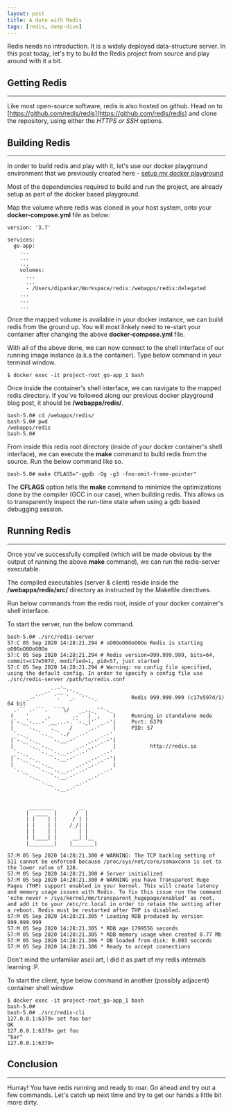 ```yaml
---
layout: post
title: A date with Redis
tags: [redis, deep-dive]
---
```



Redis needs no introduction. It is a widely deployed data-structure server. In this post today, let's try to build the Redis project from source and play around with it a bit.

## Getting Redis
---

Like most open-source software, redis is also hosted on github. Head on to [https://github.com/redis/redis](https://github.com/redis/redis) and clone the repository, using either the *HTTPS or SSH* options.

## Building Redis
---

In order to build redis and play with it, let's use our docker playground environment that we previously created here - [setup my docker playground]({{site.baseurl}}/dockerize/ "docker up my playground")

Most of the dependencies required to build and run the project, are already setup as part of the docker based playground.

Map the volume where redis was cloned in your host system, onto your **docker-compose.yml** file as below:

```
version: '3.7'

services:
  go-app:
    ...
    ...
    ...
    volumes:
      ...
      ...
      - /Users/dipankar/Workspace/redis:/webapps/redis:delegated
    ...
    ...
    ...
```

Once the mapped volume is available in your docker instance, we can build redis from the ground up. You will most linkely need to re-start your container after changing the above **docker-compose.yml** file.

With all of the above done, we can now connect to the shell interface of our running image instance (a.k.a the container). Type below command in your terminal window.

```
$ docker exec -it project-root_go-app_1 bash
```

Once inside the container's shell interface, we can navigate to the mapped redis directory. If you've followed along our previous docker playground blog post, it should be **/webapps/redis/**.

```
bash-5.0# cd /webapps/redis/
bash-5.0# pwd
/webapps/redis
bash-5.0#
```

From inside this redis root directory (inside of your docker container's shell interface), we can execute the **make** command to build redis from the source. Run the below command like so.

```
bash-5.0# make CFLAGS="-ggdb -Og -g3 -fno-omit-frame-pointer"
```

The **CFLAGS** option tells the **make** command to minimize the optimizations done by the compiler (GCC in our case), when building redis. This allows us to transparently inspect the run-time state when using a gdb based debugging session.

## Running Redis
---

Once you've successfully compiled (which will be made obvious by the output of running the above **make** command), we can run the redis-server executable.

The compiled executables (server & client) reside inside the **/webapps/redis/src/** directory as instructed by the Makefile directives.

Run below commands from the redis root, inside of your docker container's shell interface.

To start the server, run the below command.

```
bash-5.0# ./src/redis-server
57:C 05 Sep 2020 14:28:21.294 # oO0OoO0OoO0Oo Redis is starting oO0OoO0OoO0Oo
57:C 05 Sep 2020 14:28:21.294 # Redis version=999.999.999, bits=64, commit=c17e597d, modified=1, pid=57, just started
57:C 05 Sep 2020 14:28:21.294 # Warning: no config file specified, using the default config. In order to specify a config file use ./src/redis-server /path/to/redis.conf
                _._                                                  
           _.-``__ ''-._                                             
      _.-``    `.  `_.  ''-._           Redis 999.999.999 (c17e597d/1) 64 bit
  .-`` .-```.  ```\/    _.,_ ''-._                                   
 (    '      ,       .-`  | `,    )     Running in standalone mode
 |`-._`-...-` __...-.``-._|'` _.-'|     Port: 6379
 |    `-._   `._    /     _.-'    |     PID: 57
  `-._    `-._  `-./  _.-'    _.-'                                   
 |`-._`-._    `-.__.-'    _.-'_.-'|                                  
 |    `-._`-._        _.-'_.-'    |           http://redis.io        
  `-._    `-._`-.__.-'_.-'    _.-'                                   
 |`-._`-._    `-.__.-'    _.-'_.-'|                                  
 |    `-._`-._        _.-'_.-'    |                                  
  `-._    `-._`-.__.-'_.-'    _.-'                                   
      `-._    `-.__.-'    _.-'                                       
          `-._        _.-'                                           
              `-.__.-'                                               
                                                                     

       ________        __                                            
      |  ____  |      /  |                                           
      | |    | |     / | |                                           
      | |    | |    /_/| |                                           
      | |    | |       | |                                           
      | |____| |     __| |__                                         
      |________|    |_______|                                        

57:M 05 Sep 2020 14:28:21.300 # WARNING: The TCP backlog setting of 511 cannot be enforced because /proc/sys/net/core/somaxconn is set to the lower value of 128.
57:M 05 Sep 2020 14:28:21.300 # Server initialized
57:M 05 Sep 2020 14:28:21.300 # WARNING you have Transparent Huge Pages (THP) support enabled in your kernel. This will create latency and memory usage issues with Redis. To fix this issue run the command 'echo never > /sys/kernel/mm/transparent_hugepage/enabled' as root, and add it to your /etc/rc.local in order to retain the setting after a reboot. Redis must be restarted after THP is disabled.
57:M 05 Sep 2020 14:28:21.305 * Loading RDB produced by version 999.999.999
57:M 05 Sep 2020 14:28:21.305 * RDB age 1799556 seconds
57:M 05 Sep 2020 14:28:21.305 * RDB memory usage when created 0.77 Mb
57:M 05 Sep 2020 14:28:21.306 * DB loaded from disk: 0.003 seconds
57:M 05 Sep 2020 14:28:21.306 * Ready to accept connections
```

Don't mind the unfamiliar ascii art, I did it as part of my redis internals learning :P.

To start the client, type below command in another (possibly adjacent) container shell window.

```
$ docker exec -it project-root_go-app_1 bash
bash-5.0#
bash-5.0# ./src/redis-cli
127.0.0.1:6379> set foo bar
OK
127.0.0.1:6379> get foo
"bar"
127.0.0.1:6379>
```

## Conclusion
---

Hurray! You have redis running and ready to roar. Go ahead and try out a few commands. Let's catch up next time and try to get our hands a little bit more dirty.
